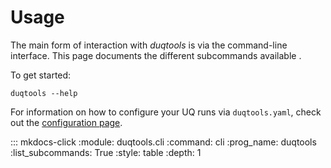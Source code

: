 # Usage

The main form of interaction with *duqtools* is via the command-line interface. This page documents the different subcommands available .

To get started:

    duqtools --help

For information on how to configure your UQ runs via `duqtools.yaml`, check out the [configuration page](/config/introduction).

::: mkdocs-click
    :module: duqtools.cli
    :command: cli
    :prog_name: duqtools
    :list_subcommands: True
    :style: table
    :depth: 1
